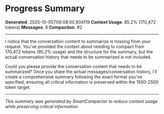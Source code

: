 # Progress Summary
**Generated**: 2025-10-05T09:08:00.904119
**Context Usage**: 85.2% (170,472 tokens)
**Messages**: 8
**Compaction**: #2

---

I notice that the conversation content to summarize is missing from your request. You've provided the context about needing to compact from 170,472 tokens (85.2% usage) and the structure for the summary, but the actual conversation history that needs to be summarized is not included.

Could you please provide the conversation content that needs to be summarized? Once you share the actual messages/conversation history, I'll create a comprehensive summary following the exact format you've specified, ensuring all critical information is preserved within the 1500-2500 token target.

---

*This summary was generated by SmartCompactor to reduce context usage while preserving critical information.*
